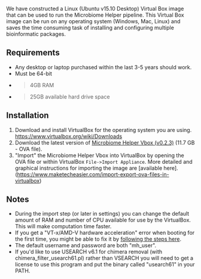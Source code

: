 We have constructed a Linux (Ubuntu v15.10 Desktop) Virtual Box image that can be used to run the Microbiome Helper pipeline. This Virtual Box image can be run on any operating system (Windows, Mac, Linux) and saves the time consuming task of installing and configuring multiple bioinformatic packages. 

## Requirements
* Any desktop or laptop purchased within the last 3-5 years should work.
* Must be 64-bit
* >4GB RAM
* >25GB available hard drive space

## Installation
1. Download and install VirtualBox for the operating system you are using. https://www.virtualbox.org/wiki/Downloads
1. Download the latest version of [Microbiome Helper Vbox (v0.2.3)](https://www.dropbox.com/s/b3pozsczxjn356l/MicrobiomeHelper_v0.2.3.ova?dl=1) (11.7 GB - OVA file). 
1. "Import" the Microbiome Helper Vbox into VirtualBox by opening the OVA file or within VirtualBox `File->Import Appliance`. More detailed and graphical instructions for importing the image are [available here]. (https://www.maketecheasier.com/import-export-ova-files-in-virtualbox) 

## Notes
* During the import step (or later in settings) you can change the default amount of RAM and number of CPU available for use by the VirtualBox. This will make computation time faster.
* If you get a "VT-x/AMD-V hardware acceleration" error when booting for the first time, you might be able to fix it by [following the steps here](http://www.itworld.com/article/2981515/virtualization/virtualbox-diagnose-and-fix-vt-xamd-v-hardware-acceleration-errors.html).
* The default username and password are both "mh_user".
* If you'd like to use USEARCH v6.1 for chimera removal (with chimera_filter_usearch61.pl) rather than VSEARCH you will need to get a license to use this program and put the binary called "usearch61" in your PATH. 
